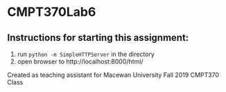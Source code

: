 # CMPT370Lab6
## Instructions for starting this assignment:
1. run ```python -m SimpleHTTPServer``` in the directory
2. open browser to http://localhost:8000/html/


Created as teaching assistant for Macewan University Fall 2019 CMPT370 Class
